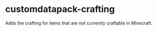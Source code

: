 # customdatapack-crafting
Adds the crafting for items that are not currently craftable in Minecraft.
